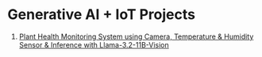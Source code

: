 
# Generative AI + IoT Projects

1. [Plant Health Monitoring System using Camera, Temperature & Humidity Sensor & Inference with Llama-3.2-11B-Vision](https://github.com/Kamalesh9483/LLama3.2_Vision_Camera_Temperature_Humidity_Plant_Health_Montoring.git)
